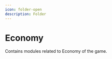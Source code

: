 ```yaml
---
icon: folder-open
description: Folder
---
```


# Economy

Contains modules related to Economy of the game.
